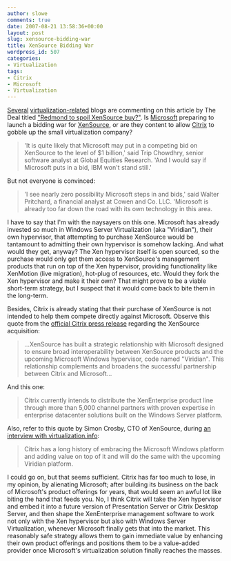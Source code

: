 ```yaml
---
author: slowe
comments: true
date: 2007-08-21 13:58:36+00:00
layout: post
slug: xensource-bidding-war
title: XenSource Bidding War
wordpress_id: 507
categories:
- Virtualization
tags:
- Citrix
- Microsoft
- Virtualization
---
```


[Several](http://www.p2vd.com/?p=184) [virtualization-related](http://geekswithblogs.net/WallabyFan/archive/2007/08/21/114830.aspx) blogs are commenting on this article by The Deal titled ["Redmond to spoil XenSource buy?"](http://www.thedeal.com/servlet/Satellite?pagename=NYT&c=TDDArticle&cid=1186574743494). Is [Microsoft](http://www.microsoft.com/) preparing to launch a bidding war for [XenSource](http://www.xensource.com/), or are they content to allow [Citrix](http://www.citrix.com/) to gobble up the small virtualization company?

>'It is quite likely that Microsoft may put in a competing bid on XenSource to the level of $1 billion,' said Trip Chowdhry, senior software analyst at Global Equities Research. 'And I would say if Microsoft puts in a bid, IBM won't stand still.'

But not everyone is convinced:

>'I see nearly zero possibility Microsoft steps in and bids,' said Walter Pritchard, a financial analyst at Cowen and Co. LLC. 'Microsoft is already too far down the road with its own technology in this area.

I have to say that I'm with the naysayers on this one. Microsoft has already invested so much in Windows Server Virtualization (aka "Viridian"), their own hypervisor, that attempting to purchase XenSource would be tantamount to admitting their own hypervisor is somehow lacking. And what would they get, anyway? The Xen hypervisor itself is open sourced, so the purchase would only get them access to XenSource's management products that run on top of the Xen hypervisor, providing functionality like XenMotion (live migration), hot-plug of resources, etc. Would they fork the Xen hypervisor and make it their own? That might prove to be a viable short-term strategy, but I suspect that it would come back to bite them in the long-term.

Besides, Citrix is already stating that their purchase of XenSource is not intended to help them compete directly against Microsoft. Observe this quote from the [official Citrix press release](http://www.citrix.com/English/NE/news/news.asp?newsID=680808&ntref=hp_article_headlines_US) regarding the XenSource acquisition:

>...XenSource has built a strategic relationship with Microsoft designed to ensure broad interoperability between XenSource products and the upcoming Microsoft Windows hypervisor, code named "Viridian". This relationship complements and broadens the successful partnership between Citrix and Microsoft...

And this one:

>Citrix currently intends to distribute the XenEnterprise product line through more than 5,000 channel partners with proven expertise in enterprise datacenter solutions built on the Windows Server platform.

Also, refer to this quote by Simon Crosby, CTO of XenSource, during [an interview with virtualization.info](http://www.virtualization.info/2007/08/xensource-acquisition-q-with-simon.html):

>Citrix has a long history of embracing the Microsoft Windows platform and adding value on top of it and will do the same with the upcoming Viridian platform.

I could go on, but that seems sufficient. Citrix has far too much to lose, in my opinion, by alienating Microsoft; after building its business on the back of Microsoft's product offerings for years, that would seem an awful lot like biting the hand that feeds you. No, I think Citrix will take the Xen hypervisor and embed it into a future version of Presentation Server or Citrix Desktop Server, and then shape the XenEnterprise management software to work not only with the Xen hypervisor but also with Windows Server Virtualization, whenever Microsoft finally gets that into the market. This reasonably safe strategy allows them to gain immediate value by enhancing their own product offerings and positions them to be a value-added provider once Microsoft's virtualization solution finally reaches the masses.
